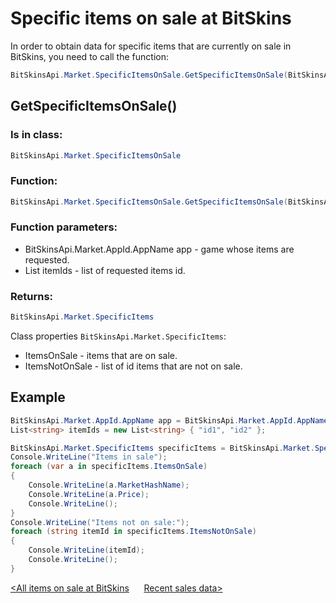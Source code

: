 ﻿# Specific items on sale at BitSkins

In order to obtain data for specific items that are currently on sale in BitSkins, you need to call the function:

```csharp
BitSkinsApi.Market.SpecificItemsOnSale.GetSpecificItemsOnSale(BitSkinsApi.Market.AppId.AppName app, List<string> itemIds);
```

## GetSpecificItemsOnSale()

### Is in class:

```csharp
BitSkinsApi.Market.SpecificItemsOnSale
```

### Function:

```csharp
BitSkinsApi.Market.SpecificItemsOnSale.GetSpecificItemsOnSale(BitSkinsApi.Market.AppId.AppName app, List<string> itemIds);
```

### Function parameters:

* BitSkinsApi.Market.AppId.AppName app - game whose items are requested.
* List<string> itemIds - list of requested items id.

### Returns:

```csharp
BitSkinsApi.Market.SpecificItems
```

Class properties ```BitSkinsApi.Market.SpecificItems```:
* ItemsOnSale - items that are on sale.
* ItemsNotOnSale - list of id items that are not on sale.

## Example

```csharp
BitSkinsApi.Market.AppId.AppName app = BitSkinsApi.Market.AppId.AppName.CounterStrikGlobalOffensive;
List<string> itemIds = new List<string> { "id1", "id2" };

BitSkinsApi.Market.SpecificItems specificItems = BitSkinsApi.Market.SpecificItemsOnSale.GetSpecificItemsOnSale(app, itemIds);
Console.WriteLine("Items in sale");
foreach (var a in specificItems.ItemsOnSale)
{
    Console.WriteLine(a.MarketHashName);
    Console.WriteLine(a.Price);
    Console.WriteLine();
}
Console.WriteLine("Items not on sale:");
foreach (string itemId in specificItems.ItemsNotOnSale)
{
    Console.WriteLine(itemId);
    Console.WriteLine();
}
```

[<All items on sale at BitSkins](https://github.com/Captious99/BitSkinsApi/blob/master/docs/eng/market/inventory_on_sale.md) &nbsp;&nbsp;&nbsp;&nbsp; [Recent sales data>](https://github.com/Captious99/BitSkinsApi/blob/master/docs/eng/market/recent_sale.md)